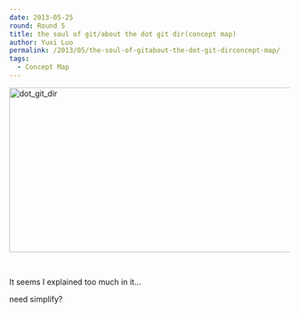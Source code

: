 ```yaml
---
date: 2013-05-25
round: Round 5
title: the soul of git/about the dot git dir(concept map)
author: Yuxi Luo
permalink: /2013/05/the-soul-of-gitabout-the-dot-git-dirconcept-map/
tags:
  - Concept Map
---
```

<p><a href="http://files.software-carpentry.org/training-course/2013/05/dot_git_dir.png"><a href="http://teaching.software-carpentry.org/wp-content/uploads/2013/05/dot_git_dir.png"><img class="alignnone size-large wp-image-2783" alt="dot_git_dir" src="http://teaching.software-carpentry.org/wp-content/uploads/2013/05/dot_git_dir-1024x430.png" width="707" height="296" /></a></a></p>
<p>&nbsp;</p>
<p>It seems I explained too much in it...</p>
<p>need simplify?</p>
